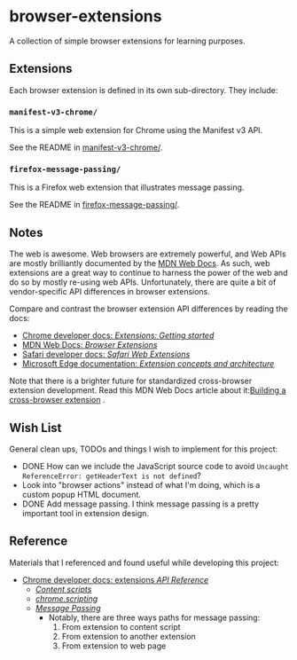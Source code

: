 # browser-extensions

A collection of simple browser extensions for learning purposes.

## Extensions

Each browser extension is defined in its own sub-directory. They include:

### `manifest-v3-chrome/`

This is a simple web extension for Chrome using the Manifest v3 API.

See the README in [manifest-v3-chrome/](manifest-v3-chrome/).

### `firefox-message-passing/`

This is a Firefox web extension that illustrates message passing.

See the README in [firefox-message-passing/](firefox-message-passing/).

## Notes

The web is awesome. Web browsers are extremely powerful, and Web APIs are mostly brilliantly documented by
the [MDN Web Docs](https://developer.mozilla.org/en-US/). As such, web extensions are a great way to continue to harness
the power of the web and do so by mostly re-using web APIs. Unfortunately, there are quite a bit of vendor-specific API
differences in browser extensions.

Compare and contrast the browser extension API differences by reading the docs:

* [Chrome developer docs: *Extensions: Getting started*](https://developer.chrome.com/docs/extensions/mv3/getstarted/)
* [MDN Web Docs: *Browser Extensions*](https://developer.mozilla.org/en-US/docs/Mozilla/Add-ons/WebExtensions)
* [Safari developer docs: *Safari Web
  Extensions*](https://developer.apple.com/documentation/safariservices/safari_web_extensions)
* [Microsoft Edge documentation: *Extension concepts and
  architecture*](https://docs.microsoft.com/en-us/microsoft-edge/extensions-chromium/getting-started/)

Note that there is a brighter future for standardized cross-browser extension development. Read this MDN Web Docs
article about
it:[Building a cross-browser extension](https://developer.mozilla.org/en-US/docs/Mozilla/Add-ons/WebExtensions/Build_a_cross_browser_extension)
.

## Wish List

General clean ups, TODOs and things I wish to implement for this project:

* DONE How can we include the JavaScript source code to avoid `Uncaught ReferenceError: getHeaderText is not defined`?
* Look into "browser actions" instead of what I'm doing, which is a custom popup HTML document.
* DONE Add message passing. I think message passing is a pretty important tool in extension design.

## Reference

Materials that I referenced and found useful while developing this project:

* [Chrome developer docs: extensions *API Reference*](https://developer.chrome.com/docs/extensions/reference/)
    * [*Content scripts*](https://developer.chrome.com/docs/extensions/mv3/content_scripts/)
    * [*chrome.scripting*](https://developer.chrome.com/docs/extensions/reference/scripting/)
    * [*Message Passing*](https://developer.chrome.com/docs/extensions/mv3/messaging/)
        * Notably, there are three ways paths for message passing:
          1. From extension to content script
          1. From extension to another extension
          1. From extension to web page
